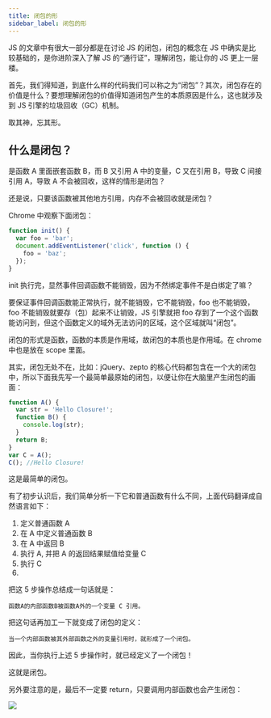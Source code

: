```yaml
---
title: 闭包的形
sidebar_label: 闭包的形
---
```


JS 的文章中有很大一部分都是在讨论 JS 的闭包，闭包的概念在 JS 中确实是比较基础的，是你进阶深入了解 JS 的“通行证”，理解闭包，能让你的 JS 更上一层楼。

首先，我们得知道，到底什么样的代码我们可以称之为“闭包”？其次，闭包存在的价值是什么？要想理解闭包的价值得知道闭包产生的本质原因是什么，这也就涉及到 JS 引擎的垃圾回收（GC）机制。

取其神，忘其形。

## 什么是闭包？

是函数 A 里面嵌套函数 B，而 B 又引用 A 中的变量，C 又在引用 B，导致 C 间接引用 A，导致 A 不会被回收，这样的情形是闭包？

还是说，只要该函数被其他地方引用，内存不会被回收就是闭包？

Chrome 中观察下面闭包：

```js
function init() {
  var foo = 'bar';
  document.addEventListener('click', function () {
    foo = 'baz';
  });
}
```

init 执行完，显然事件回调函数不能销毁，因为不然绑定事件不是白绑定了嘛？

要保证事件回调函数能正常执行，就不能销毁，它不能销毁，foo 也不能销毁，foo 不能销毁就要存（包）起来不让销毁，JS 引擎就把 foo 存到了一个这个函数能访问到，但这个函数定义的域外无法访问的区域，这个区域就叫“闭包”。

闭包的形式是函数，函数的本质是作用域，故闭包的本质也是作用域。在 chrome 中也是放在 scope 里面。

其实，闭包无处不在，比如：jQuery、zepto 的核心代码都包含在一个大的闭包中，所以下面我先写一个最简单最原始的闭包，以便让你在大脑里产生闭包的画面：

```js
function A() {
  var str = 'Hello Closure!';
  function B() {
    console.log(str);
  }
  return B;
}
var C = A();
C(); //Hello Closure!
```

这是最简单的闭包。

有了初步认识后，我们简单分析一下它和普通函数有什么不同，上面代码翻译成自然语言如下：

1. 定义普通函数 A
2. 在 A 中定义普通函数 B
3. 在 A 中返回 B
4. 执行 A, 并把 A 的返回结果赋值给变量 C
5. 执行 C
6.

把这 5 步操作总结成一句话就是：

```text
函数A的内部函数B被函数A外的一个变量 C 引用。
```

把这句话再加工一下就变成了闭包的定义：

```text
当一个内部函数被其外部函数之外的变量引用时，就形成了一个闭包。
```

因此，当你执行上述 5 步操作时，就已经定义了一个闭包！

这就是闭包。

另外要注意的是，最后不一定要 return，只要调用内部函数也会产生闭包：

<img src='https://cosmos-x.oss-cn-hangzhou.aliyuncs.com/oqHTig.jpg'/>
